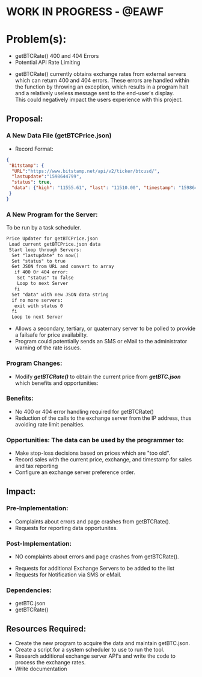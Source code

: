 # WORK IN PROGRESS - @EAWF
# Problem(s):
* getBTCRate() 400 and 404 Errors
* Potential API Rate Limiting
- getBTCRate() currently obtains exchange rates from external servers which can return 400 and 404 errors. These errors are handled within the function by throwing an exception, which results in a program halt and a relatively useless message sent to the end-user's display.<br/>This could negatively impact the users experience with this project.
## Proposal:
### A New Data File (getBTCPrice.json)
- Record Format:
```json
{
 "Bitstamp": {
  "URL":"https://www.bitstamp.net/api/v2/ticker/btcusd/",
  "lastupdate":"1598644799",
  "status": true,
  "data": {"high": "11555.61", "last": "11510.00", "timestamp": "1598644799", "bid": "11505.00", "vwap": "11430.48", "volume": "6512.55174336", "low": "11228.50", "ask": "11513.09", "open": "11332.26"}
 }
}
```
### A New Program for the Server:
To be run by a task scheduler.
```txt
Price Updater for getBTCPrice.json
 Load current getBTCPrice.json data
 Start loop through Servers:
  Set "lastupdate" to now()
  Set "status" to true
  Get JSON from URL and convert to array
   if 400 0r 404 error:
    Set "status" to false
    Loop to next Server
   fi
  Set "data" with new JSON data string
  if no more servers:
   exit with status 0
  fi
  Loop to next Server
```
- Allows a secondary, tertiary, or quaternary server to be polled to provide a failsafe for price availabilty.
- Program could potentially sends an SMS or eMail to the administrator warning of the rate issues.
### Program Changes:
- Modify ***getBTCRate()*** to obtain the current price from ***getBTC.json*** which benefits and opportunities:
### Benefits:
- No 400 or 404 error handling required for getBTCRate()
- Reduction of the calls to the exchange server from the IP address, thus avoiding rate limit penalties.
### Opportunities: The data can be used by the programmer to:
- Make stop-loss decisions based on prices which are "too old".
- Record sales with the current price, exchange, and timestamp for sales and tax reporting
- Configure an exchange server preference order.
## Impact:
### Pre-Implementation:
- Complaints about errors and page crashes from getBTCRate().
- Requests for reporting data opportunites.
### Post-Implementation:
* NO complaints about errors and page crashes from getBTCRate().
- Requests for additional Exchange Servers to be added to the list
- Requests for Notification via SMS or eMail.
### Dependencies:
- getBTC.json
- getBTCRate()
## Resources Required:
- Create the new program to acquire the data and maintain getBTC.json.
- Create a script for a system scheduler to use to run the tool.
- Research additional exchange server API's and write the code to process the exchange rates.
- Write documentation
